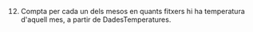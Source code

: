 12. Compta per cada un dels mesos en quants fitxers hi ha temperatura d'aquell mes,
a partir de DadesTemperatures.
